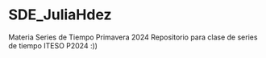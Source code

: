 # SDE_JuliaHdez
Materia Series de Tiempo Primavera 2024
Repositorio para clase de series de tiempo ITESO P2024 :))
